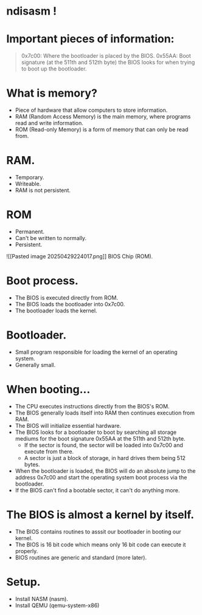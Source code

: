 # ndisasm !

# Important pieces of information:
> 0x7c00: Where the bootloader is placed by the BIOS.
> 0x55AA: Boot signature (at the 511th and 512th byte) the BIOS looks for when trying to boot up the bootloader.

# What is memory?
- Piece of hardware that allow computers to store information.
- RAM (Random Access Memory) is the main memory, where programs read and write information.
- ROM (Read-only Memory) is a form of memory that can only be read from.

# RAM.
- Temporary.
- Writeable.
- RAM is not persistent.

# ROM
- Permanent.
- Can't be written to normally.
- Persistent.

![[Pasted image 20250429224017.png]]
BIOS Chip (ROM).

# Boot process.
- The BIOS is executed directly from ROM.
- The BIOS loads the bootloader into 0x7c00.
- The bootloader loads the kernel.

# Bootloader.
- Small program responsible for loading the kernel of an operating system.
- Generally small.

# When booting...
- The CPU executes instructions directly from the BIOS's ROM.
- The BIOS generally loads itself into RAM then continues execution from RAM.
- The BIOS will initialize essential hardware.
- The BIOS looks for a bootloader to boot by searching all storage mediums for the boot signature 0x55AA at the 511th and 512th byte.
	- If the sector is found, the sector will be loaded into 0x7c00 and execute from there.
	- A sector is just a block of storage, in hard drives them being 512 bytes.
- When the bootloader is loaded, the BIOS will do an absolute jump to the address 0x7c00 and start the operating system boot process via the bootloader.
- If the BIOS can't find a bootable sector, it can't do anything more.

# The BIOS is almost a kernel by itself.

- The BIOS contains routines to asssit our bootloader in booting our kernel.
- The BIOS is 16 bit code which means only 16 bit code can execute it properly.
- BIOS routines are generic and standard (more later).

# Setup.
- Install NASM (nasm).
- Install QEMU (qemu-system-x86)

